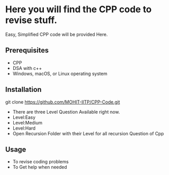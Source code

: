 # Here you will find the CPP code to revise stuff.
<p> Easy, Simplified CPP code will be provided Here.</p>

## Prerequisites
- CPP  
- DSA with c++ 
- Windows, macOS, or Linux operating system


## Installation 

git clone https://github.com/MOHIT-IITP/CPP-Code.git

- There are three Level Question Available right now.
- Level:Easy
- Level:Medium
- Level:Hard
- Open Recursion Folder with their Level for all recursion Question of Cpp


## Usage
- To revise coding problems 
- To Get help when needed